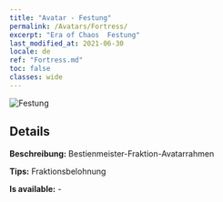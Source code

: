 ```yaml
---
title: "Avatar - Festung"
permalink: /Avatars/Fortress/
excerpt: "Era of Chaos  Festung"
last_modified_at: 2021-06-30
locale: de
ref: "Fortress.md"
toc: false
classes: wide
---
```

 ![Festung](/images/a/avatarFrame_46.png)

## Details

 **Beschreibung:** Bestienmeister-Fraktion-Avatarrahmen 

 **Tips:** Fraktionsbelohnung 

 **Is available:**  - 

